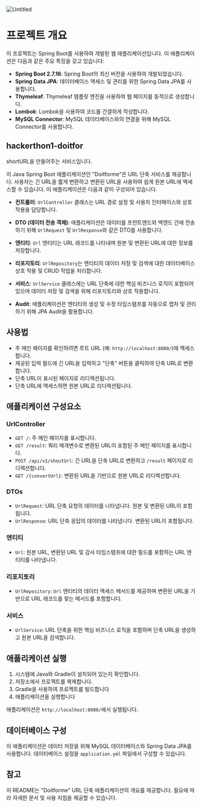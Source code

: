 ![Untitled](https://github.com/Kernel360/hackerthon1-doitfor/assets/103917282/3ba325ba-2c80-4220-a173-cebc879a7e78)



# 프로젝트 개요

이 프로젝트는 Spring Boot를 사용하여 개발된 웹 애플리케이션입니다. 이 애플리케이션은 다음과 같은 주요 특징을 갖고 있습니다:

- **Spring Boot 2.7.16**: Spring Boot의 최신 버전을 사용하여 개발되었습니다.
- **Spring Data JPA**: 데이터베이스 액세스 및 관리를 위한 Spring Data JPA를 사용합니다.
- **Thymeleaf**: Thymeleaf 템플릿 엔진을 사용하여 웹 페이지를 동적으로 생성합니다.
- **Lombok**: Lombok을 사용하여 코드를 간결하게 작성합니다.
- **MySQL Connector**: MySQL 데이터베이스와의 연결을 위해 MySQL Connector를 사용합니다.

## hackerthon1-doitfor
shortURL을 만들어주는 서비스입니다.

이 Java Spring Boot 애플리케이션인 "Doitforme"은 URL 단축 서비스를 제공합니다. 사용자는 긴 URL을 짧게 변환하고 변환된 URL을 사용하여 쉽게 원본 URL에 액세스할 수 있습니다. 이 애플리케이션은 다음과 같이 구성되어 있습니다.

- **컨트롤러**: `UrlController` 클래스는 URL 경로 설정 및 사용자 인터페이스와 상호 작용을 담당합니다.

- **DTO (데이터 전송 객체)**: 애플리케이션은 데이터를 프런트엔드와 백엔드 간에 전송하기 위해 `UrlRequest` 및 `UrlResponse`와 같은 DTO를 사용합니다.

- **엔티티**: `Url` 엔티티는 URL 레코드를 나타내며 원본 및 변환된 URL에 대한 정보를 저장합니다.

- **리포지토리**: `UrlRepository`는 엔티티의 데이터 저장 및 검색에 대한 데이터베이스 상호 작용 및 CRUD 작업을 처리합니다.

- **서비스**: `UrlService` 클래스에는 URL 단축에 대한 핵심 비즈니스 로직이 포함되어 있으며 데이터 저장 및 검색을 위해 리포지토리와 상호 작용합니다.

- **Audit**: 애플리케이션은 엔티티의 생성 및 수정 타임스탬프를 자동으로 캡처 및 관리하기 위해 JPA Audit을 활용합니다.

## 사용법

- 주 메인 페이지를 확인하려면 루트 URL (예: `http://localhost:8080/`)에 액세스합니다.
- 제공된 입력 필드에 긴 URL을 입력하고 "단축" 버튼을 클릭하여 단축 URL로 변환합니다.
- 단축 URL이 표시된 페이지로 리디렉션됩니다.
- 단축 URL에 액세스하면 원본 URL로 리디렉션됩니다.

## 애플리케이션 구성요소

### UrlController

- `GET /`: 주 메인 페이지를 표시합니다.
- `GET /result`: 쿼리 매개변수로 변환된 URL이 포함된 주 메인 페이지를 표시합니다.
- `POST /api/v1/shoutUrl`: 긴 URL을 단축 URL로 변환하고 `/result` 페이지로 리디렉션합니다.
- `GET /{convertUrl}`: 변환된 URL을 기반으로 원본 URL로 리디렉션합니다.

### DTOs

- `UrlRequest`: URL 단축 요청의 데이터를 나타냅니다. 원본 및 변환된 URL이 포함됩니다.
- `UrlResponse`: URL 단축 응답의 데이터를 나타냅니다. 변환된 URL이 포함됩니다.

### 엔티티

- `Url`: 원본 URL, 변환된 URL 및 감사 타임스탬프에 대한 필드를 포함하는 URL 엔티티를 나타냅니다.

### 리포지토리

- `UrlRepository`: `Url` 엔티티의 데이터 액세스 메서드를 제공하며 변환된 URL을 기반으로 URL 레코드를 찾는 메서드를 포함합니다.

### 서비스

- `UrlService`: URL 단축을 위한 핵심 비즈니스 로직을 포함하며 단축 URL을 생성하고 원본 URL을 검색합니다.

## 애플리케이션 실행

1. 시스템에 Java와 Gradle이 설치되어 있는지 확인합니다.
2. 저장소에서 프로젝트를 복제합니다.
3. Gradle을 사용하여 프로젝트를 빌드합니다
4. 애플리케이션을 실행합니다

애플리케이션은 `http://localhost:8080/`에서 실행됩니다.

## 데이터베이스 구성

이 애플리케이션은 데이터 저장을 위해 MySQL 데이터베이스와 Spring Data JPA를 사용합니다. 데이터베이스 설정을 `application.yml` 파일에서 구성할 수 있습니다.

## 참고

이 README는 "Doitforme" URL 단축 애플리케이션의 개요를 제공합니다. 필요에 따라 자세한 문서 및 사용 지침을 제공할 수 있습니다.
